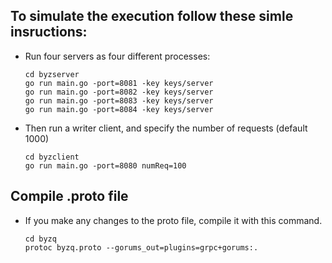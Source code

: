 To simulate the execution follow these simle insructions:
----------------------------------------------------------

* Run four servers as four different processes:

    ```console
    cd byzserver 
    go run main.go -port=8081 -key keys/server
	go run main.go -port=8082 -key keys/server
	go run main.go -port=8083 -key keys/server
	go run main.go -port=8084 -key keys/server
    ```

* Then run a writer client, and specify the number of requests (default 1000)

    ```console
    cd byzclient
    go run main.go -port=8080 numReq=100
    ```

## Compile .proto file

* If you make any changes to the proto file, compile it with this command.

    ```console
    cd byzq
    protoc byzq.proto --gorums_out=plugins=grpc+gorums:.
    ```
